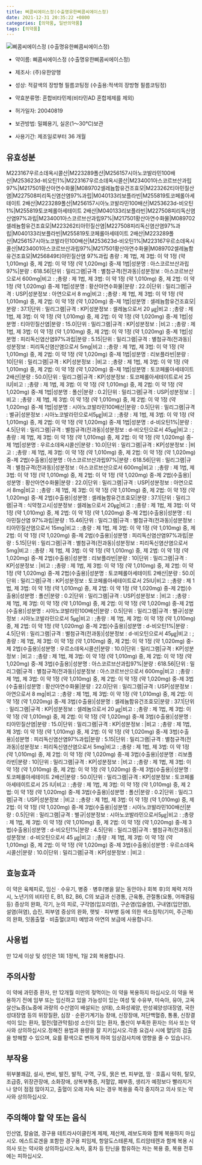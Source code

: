 ```yaml
---
title: 삐콤씨에이스정(수출명유한삐콤씨에이스정)
date: 2021-12-31 20:35:22 +0800
categories: [의약품, 일반의약품]
tags: [의약품]
---
```

![삐콤씨에이스정
(수출명유한삐콤씨에이스정)](https://nedrug.mfds.go.kr/pbp/cmn/itemImageDownload/147428089523200034)

- 약이름: 삐콤씨에이스정
(수출명유한삐콤씨에이스정)
- 제조사: (주)유한양행
- 성상: 적갈색의 장방형 필름코팅정
(수출용:적색의 장방형 필름코팅정)

- 약효분류명: 혼합비타민제(비타민AD 혼합제제를 제외)
- 허가일자: 20040819
- 보관방법: 밀폐용기, 실온(1～30℃)보관

- 사용기간: 제조일로부터 36 개월
## 유효성분
M223167우르소데옥시콜산|M223289폴산|M256157시아노코발라민100배산|M253623d-비오틴1%|M223167우르소데옥시콜산|M234001아스코르브산과립97%|M217501황산아연수화물|M089702셀레늄함유건조효모|M223262티아민질산염|M227508피리독신염산염97%과립|M040133리보플라빈|M255819토코페롤아세테이트 2배산|M223289폴산|M256157시아노코발라민100배산|M253623d-비오틴1%|M255819토코페롤아세테이트 2배산|M040133리보플라빈|M227508피리독신염산염97%과립|M234001아스코르브산과립97%|M217501황산아연수화물|M089702셀레늄함유건조효모|M223262티아민질산염|M227508피리독신염산염97%과립|M040133리보플라빈|M255819토코페롤아세테이트 2배산|M223289폴산|M256157시아노코발라민100배산|M253623d-비오틴1%|M223167우르소데옥시콜산|M234001아스코르브산과립97%|M217501황산아연수화물|M089702셀레늄함유건조효모|M256849티아민질산염 97%과립
총량 : 제 1법, 제 3법: 이 약 1정 (약 1,010mg) 중, 제 2법: 이 약 1정 (약 1,020mg) 중-제 1법|성분명 : 아스코르브산과립97%|분량 : 618.56|단위 : 밀리그램|규격 : 별첨규격(전과동)|성분정보 : 아스코르브산으로서 600mg|비고 : ;총량 : 제 1법, 제 3법: 이 약 1정 (약 1,010mg) 중, 제 2법: 이 약 1정 (약 1,020mg) 중-제 1법|성분명 : 황산아연수화물|분량 : 22.0|단위 : 밀리그램|규격 : USP|성분정보 : 아연으로서 8 mg|비고 : ;총량 : 제 1법, 제 3법: 이 약 1정 (약 1,010mg) 중, 제 2법: 이 약 1정 (약 1,020mg) 중-제 1법|성분명 : 셀레늄함유건조효모|분량 : 37.1|단위 : 밀리그램|규격 : KP|성분정보 : 셀레늄으로서 20 ㎍|비고 : ;총량 : 제 1법, 제 3법: 이 약 1정 (약 1,010mg) 중, 제 2법: 이 약 1정 (약 1,020mg) 중-제 1법|성분명 : 티아민질산염|분량 : 15.0|단위 : 밀리그램|규격 : KP|성분정보 : |비고 : ;총량 : 제 1법, 제 3법: 이 약 1정 (약 1,010mg) 중, 제 2법: 이 약 1정 (약 1,020mg) 중-제 1법|성분명 : 피리독신염산염97%과립|분량 : 5.15|단위 : 밀리그램|규격 : 별첨규격(전과동)|성분정보 : 피리독신염산염으로서 5mg|비고 : ;총량 : 제 1법, 제 3법: 이 약 1정 (약 1,010mg) 중, 제 2법: 이 약 1정 (약 1,020mg) 중-제 1법|성분명 : 리보플라빈|분량 : 10|단위 : 밀리그램|규격 : KP|성분정보 : |비고 : ;총량 : 제 1법, 제 3법: 이 약 1정 (약 1,010mg) 중, 제 2법: 이 약 1정 (약 1,020mg) 중-제 1법|성분명 : 토코페롤아세테이트 2배산|분량 : 50.0|단위 : 밀리그램|규격 : KP|성분정보 : 토코페롤아세테이트로서 25 IU|비고 : ;총량 : 제 1법, 제 3법: 이 약 1정 (약 1,010mg) 중, 제 2법: 이 약 1정 (약 1,020mg) 중-제 1법|성분명 : 폴산|분량 : 0.2|단위 : 밀리그램|규격 : USP|성분정보 : |비고 : ;총량 : 제 1법, 제 3법: 이 약 1정 (약 1,010mg) 중, 제 2법: 이 약 1정 (약 1,020mg) 중-제 1법|성분명 : 시아노코발라민100배산|분량 : 0.5|단위 : 밀리그램|규격 : 별규|성분정보 : 시아노코발라민으로서5㎍|비고 : ;총량 : 제 1법, 제 3법: 이 약 1정 (약 1,010mg) 중, 제 2법: 이 약 1정 (약 1,020mg) 중-제 1법|성분명 : d-비오틴1%|분량 : 4.5|단위 : 밀리그램|규격 : 별첨규격(전과동)|성분정보 : d-비오틴으로서 45㎍|비고 : ;총량 : 제 1법, 제 3법: 이 약 1정 (약 1,010mg) 중, 제 2법: 이 약 1정 (약 1,020mg) 중-제 1법|성분명 : 우르소데옥시콜산|분량 : 10.0|단위 : 밀리그램|규격 : KP|성분정보 : |비고 : ;총량 : 제 1법, 제 3법: 이 약 1정 (약 1,010mg) 중, 제 2법: 이 약 1정 (약 1,020mg) 중-제 2법(수출용)|성분명 : 아스코르브산과립97%|분량 : 618.56|단위 : 밀리그램|규격 : 별첨규격(전과동)|성분정보 : 아스코르브산으로서 600mg|비고 : ;총량 : 제 1법, 제 3법: 이 약 1정 (약 1,010mg) 중, 제 2법: 이 약 1정 (약 1,020mg) 중-제 2법(수출용)|성분명 : 황산아연수화물|분량 : 22.0|단위 : 밀리그램|규격 : USP|성분정보 : 아연으로서 8mg|비고 : ;총량 : 제 1법, 제 3법: 이 약 1정 (약 1,010mg) 중, 제 2법: 이 약 1정 (약 1,020mg) 중-제 2법(수출용)|성분명 : 셀레늄함유건조효모|분량 : 37.1|단위 : 밀리그램|규격 : 식약청고시|성분정보 : 셀레늄으로서 20㎍|비고 : ;총량 : 제 1법, 제 3법: 이 약 1정 (약 1,010mg) 중, 제 2법: 이 약 1정 (약 1,020mg) 중-제 2법(수출용)|성분명 : 티아민질산염 97%과립|분량 : 15.46|단위 : 밀리그램|규격 : 별첨규격(전과동)|성분정보 : 티아민질산염으로서 15mg|비고 : ;총량 : 제 1법, 제 3법: 이 약 1정 (약 1,010mg) 중, 제 2법: 이 약 1정 (약 1,020mg) 중-제 2법(수출용)|성분명 : 피리독신염산염97%과립|분량 : 5.15|단위 : 밀리그램|규격 : 별첨규격(전과동)|성분정보 : 피리독신염산염으로서 5mg|비고 : ;총량 : 제 1법, 제 3법: 이 약 1정 (약 1,010mg) 중, 제 2법: 이 약 1정 (약 1,020mg) 중-제 2법(수출용)|성분명 : 리보플라빈|분량 : 10|단위 : 밀리그램|규격 : KP|성분정보 : |비고 : ;총량 : 제 1법, 제 3법: 이 약 1정 (약 1,010mg) 중, 제 2법: 이 약 1정 (약 1,020mg) 중-제 2법(수출용)|성분명 : 토코페롤아세테이트 2배산|분량 : 50.0|단위 : 밀리그램|규격 : KP|성분정보 : 토코페롤아세테이트로서 25IU|비고 : ;총량 : 제 1법, 제 3법: 이 약 1정 (약 1,010mg) 중, 제 2법: 이 약 1정 (약 1,020mg) 중-제 2법(수출용)|성분명 : 폴산|분량 : 0.2|단위 : 밀리그램|규격 : USP|성분정보 : |비고 : ;총량 : 제 1법, 제 3법: 이 약 1정 (약 1,010mg) 중, 제 2법: 이 약 1정 (약 1,020mg) 중-제 2법(수출용)|성분명 : 시아노코발라민100배산|분량 : 0.5|단위 : 밀리그램|규격 : 별규|성분정보 : 시아노코발라민으로서 5㎍|비고 : ;총량 : 제 1법, 제 3법: 이 약 1정 (약 1,010mg) 중, 제 2법: 이 약 1정 (약 1,020mg) 중-제 2법(수출용)|성분명 : d-비오틴1%|분량 : 4.5|단위 : 밀리그램|규격 : 별첨규격(전과동)|성분정보 : d-비오틴으로서 45㎍|비고 : ;총량 : 제 1법, 제 3법: 이 약 1정 (약 1,010mg) 중, 제 2법: 이 약 1정 (약 1,020mg) 중-제 2법(수출용)|성분명 : 우르소데옥시콜산|분량 : 10.0|단위 : 밀리그램|규격 : KP|성분정보 : |비고 : ;총량 : 제 1법, 제 3법: 이 약 1정 (약 1,010mg) 중, 제 2법: 이 약 1정 (약 1,020mg) 중-제 3법(수출용)|성분명 : 아스코르브산과립97%|분량 : 618.56|단위 : 밀리그램|규격 : 별첨규격(전과동)|성분정보 : 아스코르브산으로서 600mg|비고 : ;총량 : 제 1법, 제 3법: 이 약 1정 (약 1,010mg) 중, 제 2법: 이 약 1정 (약 1,020mg) 중-제 3법(수출용)|성분명 : 황산아연수화물|분량 : 22.0|단위 : 밀리그램|규격 : USP|성분정보 : 아연으로서 8 mg|비고 : ;총량 : 제 1법, 제 3법: 이 약 1정 (약 1,010mg) 중, 제 2법: 이 약 1정 (약 1,020mg) 중-제 3법(수출용)|성분명 : 셀레늄함유건조효모|분량 : 37.1|단위 : 밀리그램|규격 : KP|성분정보 : 셀레늄으로서 20 ㎍|비고 : ;총량 : 제 1법, 제 3법: 이 약 1정 (약 1,010mg) 중, 제 2법: 이 약 1정 (약 1,020mg) 중-제 3법(수출용)|성분명 : 티아민질산염|분량 : 15.0|단위 : 밀리그램|규격 : KP|성분정보 : |비고 : ;총량 : 제 1법, 제 3법: 이 약 1정 (약 1,010mg) 중, 제 2법: 이 약 1정 (약 1,020mg) 중-제 3법(수출용)|성분명 : 피리독신염산염97%과립|분량 : 5.15|단위 : 밀리그램|규격 : 별첨규격(전과동)|성분정보 : 피리독신염산염으로서 5mg|비고 : ;총량 : 제 1법, 제 3법: 이 약 1정 (약 1,010mg) 중, 제 2법: 이 약 1정 (약 1,020mg) 중-제 3법(수출용)|성분명 : 리보플라빈|분량 : 10|단위 : 밀리그램|규격 : KP|성분정보 : |비고 : ;총량 : 제 1법, 제 3법: 이 약 1정 (약 1,010mg) 중, 제 2법: 이 약 1정 (약 1,020mg) 중-제 3법(수출용)|성분명 : 토코페롤아세테이트 2배산|분량 : 50.0|단위 : 밀리그램|규격 : KP|성분정보 : 토코페롤아세테이트로서 25 IU|비고 : ;총량 : 제 1법, 제 3법: 이 약 1정 (약 1,010mg) 중, 제 2법: 이 약 1정 (약 1,020mg) 중-제 3법(수출용)|성분명 : 폴산|분량 : 0.2|단위 : 밀리그램|규격 : USP|성분정보 : |비고 : ;총량 : 제 1법, 제 3법: 이 약 1정 (약 1,010mg) 중, 제 2법: 이 약 1정 (약 1,020mg) 중-제 3법(수출용)|성분명 : 시아노코발라민100배산|분량 : 0.5|단위 : 밀리그램|규격 : 별규|성분정보 : 시아노코발라민으로서5㎍|비고 : ;총량 : 제 1법, 제 3법: 이 약 1정 (약 1,010mg) 중, 제 2법: 이 약 1정 (약 1,020mg) 중-제 3법(수출용)|성분명 : d-비오틴1%|분량 : 4.5|단위 : 밀리그램|규격 : 별첨규격(전과동)|성분정보 : d-비오틴으로서 45 ㎍|비고 : ;총량 : 제 1법, 제 3법: 이 약 1정 (약 1,010mg) 중, 제 2법: 이 약 1정 (약 1,020mg) 중-제 3법(수출용)|성분명 : 우르소데옥시콜산|분량 : 10.0|단위 : 밀리그램|규격 : KP|성분정보 : |비고 :
## 효능효과
이 약은 육체피로, 임신ㆍ수유기, 병중ㆍ병후(병을 앓는 동안이나 회복 후)의 체력 저하 시, 노년기의 비타민 E, B1, B2, B6, C의 보급과 신경통, 근육통, 관절통(요통, 어깨결림 등) 증상의 완화, 각기, 눈의 피로, 구각염(입꼬리염), 구순염(입술염), 구내염(입안염), 설염(혀염), 습진, 피부염 증상의 완화, 햇빛ㆍ피부병 등에 의한 색소침착(기미, 주근깨)의 완화, 잇몸출혈ㆍ비출혈(코피) 예방과 아연의 보급에 사용합니다.
## 사용법
만 12세 이상 및 성인은 1회 1정씩, 1일 2회 복용합니다.
## 주의사항
이 약에 과민증 환자, 만 12개월 미만의 젖먹이는 이 약을 복용하지 마십시오.이 약을 복용하기 전에 임부 또는 임신하고 있을 가능성이 있는 여성 및 수유부, 미숙아, 유아, 고옥살산뇨증(뇨중에 과량의 수산염이 배설되는 상태), 소화성궤양, 만성궤양성대장염, 국한성대장염 등의 위장질환, 심장ㆍ순환기계기능 장애, 신장장애, 저단백혈증, 통풍, 신장결석이 있는 환자, 혈전(혈관막힘)성 소인이 있는 환자, 폴산이 부족한 환자는 의사 또는 약사와 상의하십시오.정해진 용법과 용량을 잘 지키십시오.각종 요검사 시에 혈당의 검출을 방해할 수 있으며, 요를 황색으로 변하게 하여 임상검사치에 영향을 줄 수 있습니다.
## 부작용
위부불쾌감, 설사, 변비, 발진, 발적, 구역, 구토, 묽은 변, 피부염, 땀ㆍ호흡시 악취, 탈모, 조급증, 위장관장애, 소화장애, 상복부통증, 저혈압, 폐부종, 생리가 예정보다 빨라지거나 양이 점점 많아지고, 출혈이 오래 지속 되는 경우 복용을 즉각 중지하고 의사 또는 약사와 상의하십시오.
## 주의해야 할 약 또는 음식
인산염, 칼슘염, 경구용 테트라사이클린계 제제, 제산제, 레보도파와 함께 복용하지 마십시오. 에스트로겐을 포함한 경구용 피임제, 항알도스테론제, 트리암테렌과 함께 복용 시 의사 또는 약사와 상의하십시오.녹차, 홍차 등 탄닌을 함유하는 차는 복용 중, 복용 전후에는 피하십시오.
